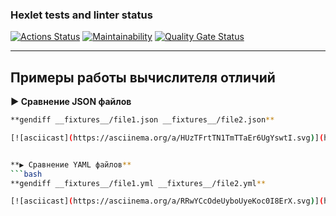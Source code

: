 ### Hexlet tests and linter status
[![Actions Status](https://github.com/HellWorld89/frontend-project-46/actions/workflows/hexlet-check.yml/badge.svg)](https://github.com/HellWorld89/frontend-project-46/actions)
[![Maintainability](https://qlty.sh/badges/6bd6e89f-7110-4424-9b33-4f9eee51967b/maintainability.svg)](https://qlty.sh/gh/HellWorld89/projects/frontend-project-46)
[![Quality Gate Status](https://sonarcloud.io/api/project_badges/measure?project=HellWorld89_frontend-project-46&metric=alert_status)](https://sonarcloud.io/summary/new_code?id=HellWorld89_frontend-project-46)

---

## Примеры работы вычислителя отличий

**▶️ Сравнение JSON файлов**
```bash
**gendiff __fixtures__/file1.json __fixtures__/file2.json**

[![asciicast](https://asciinema.org/a/HUzTFrtTN1TmTTaEr6UgYswtI.svg)](https://asciinema.org/a/HUzTFrtTN1TmTTaEr6UgYswtI)


**▶️ Сравнение YAML файлов**
```bash
**gendiff __fixtures__/file1.yml __fixtures__/file2.yml**

[![asciicast](https://asciinema.org/a/RRwYCcOdeUyboUyeKoc0I8ErX.svg)](https://asciinema.org/a/RRwYCcOdeUyboUyeKoc0I8ErX)